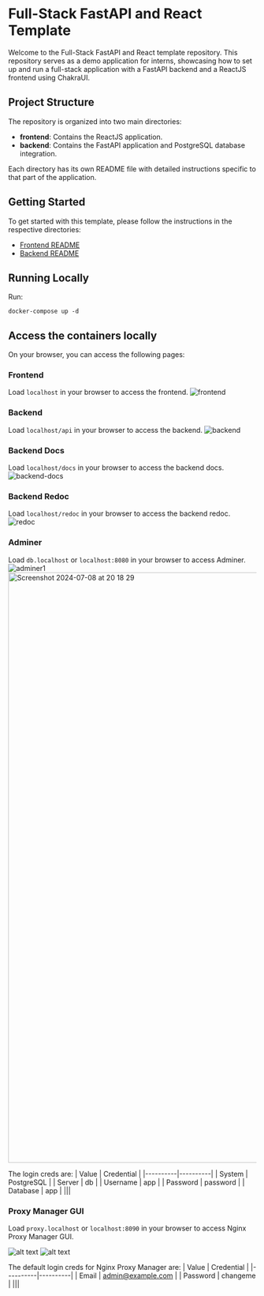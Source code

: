 # Full-Stack FastAPI and React Template

Welcome to the Full-Stack FastAPI and React template repository. This repository serves as a demo application for interns, showcasing how to set up and run a full-stack application with a FastAPI backend and a ReactJS frontend using ChakraUI.

## Project Structure

The repository is organized into two main directories:

- **frontend**: Contains the ReactJS application.
- **backend**: Contains the FastAPI application and PostgreSQL database integration.

Each directory has its own README file with detailed instructions specific to that part of the application.

## Getting Started

To get started with this template, please follow the instructions in the respective directories:

- [Frontend README](./frontend/README.md)
- [Backend README](./backend/README.md)

## Running Locally

Run:
```
docker-compose up -d
```

## Access the containers locally
On your browser, you can access the following pages:

### Frontend
Load `localhost` in your browser to access the frontend.
![frontend](<Screenshot 2024-07-08 at 20.04.52.png>)

### Backend
Load `localhost/api` in your browser to access the backend.
![backend](<Screenshot 2024-07-08 at 20.14.57.png>)

### Backend Docs
Load `localhost/docs` in your browser to access the backend docs.
![backend-docs](<Screenshot 2024-07-08 at 20.04.30.png>)

### Backend Redoc
Load `localhost/redoc` in your browser to access the backend redoc.
![redoc](<Screenshot 2024-07-08 at 20.04.37.png>)

### Adminer
Load `db.localhost` or `localhost:8080` in your browser to access Adminer.
![adminer1](<Screenshot 2024-07-08 at 19.59.52.png>)
<img width="1196" alt="Screenshot 2024-07-08 at 20 18 29" src="https://github.com/FavourDaniel/containerization-hng/assets/89241109/6c71b1c7-7820-4ff8-8d93-eec85739af39">

The login creds are:
| Value | Credential |
|----------|----------|
| System | PostgreSQL |
| Server | db   |
| Username | app   |
| Password | password   |
| Database | app   |
|||

### Proxy Manager GUI

Load `proxy.localhost` or `localhost:8090` in your browser to access Nginx Proxy Manager GUI.

![alt text](<Screenshot 2024-07-08 at 20.04.04.png>)
![alt text](<Screenshot 2024-07-08 at 20.03.51.png>)

The default login creds for Nginx Proxy Manager are:
| Value | Credential |
|----------|----------|
| Email | admin@example.com |
| Password | changeme |
|||

